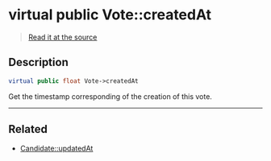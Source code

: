 # virtual public Vote::createdAt

> [Read it at the source](https://github.com/julien-boudry/Condorcet/blob/master/src/Vote.php#L21)

## Description    

```php
virtual public float Vote->createdAt 
```

Get the timestamp corresponding of the creation of this vote.

---------------------------------------

## Related

* [Candidate::updatedAt](/Docs/api-reference/Candidate%20Class/Candidate--updatedAt.md)    
